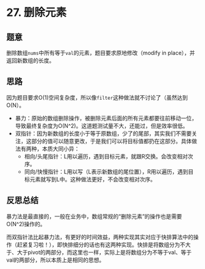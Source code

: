 # 27. 删除元素

## 题意

删除数组`nums`中所有等于`val`的元素，题目要求原地修改（modify in place），并返回新数组的长度。

## 思路

因为题目要求O(1)空间复杂度，所以像`filter`这种做法就不讨论了（虽然达到O(N）。

- 暴力：原始的数组删除操作，被删除元素后面的所有元素都要往前移动一位，导致最终复杂度为O(N^2)。这道题测试量不大，还能过，但是效率很低。
- 双指针：因为新数组的长度小于等于原数组，少了的尾部，其实我们不需要关注，这部分的值可以随意更改，于是我们可以将目标值都扔在这部分。具体做法有两种，本质大同小异：
  - 相向/头尾指针：L用以遍历，遇到目标元素，就跟R交换。会改变相对次序。
  - 同向/快慢指针：L用以写（L表示新数组的尾位置），R用以遍历，遇到目标元素就写到L中。这种做法更好，不会改变相对次序。

## 反思总结

暴力法是最直接的，一般在业务中，数组常规的“删除元素”的操作也是需要O(N^2)操作的。

而双指针法比起暴力法，有更好的时间效益，两种实现其实对应于快排算法中的操作（赶紧复习啦！），即快排细分的话也有这两种实现。快排是将数组分为不大于、大于pivot的两部分，而这里也一样，实际上是将数组分为不等于val、等于val的两部分，所以本质上是相同的思想。
